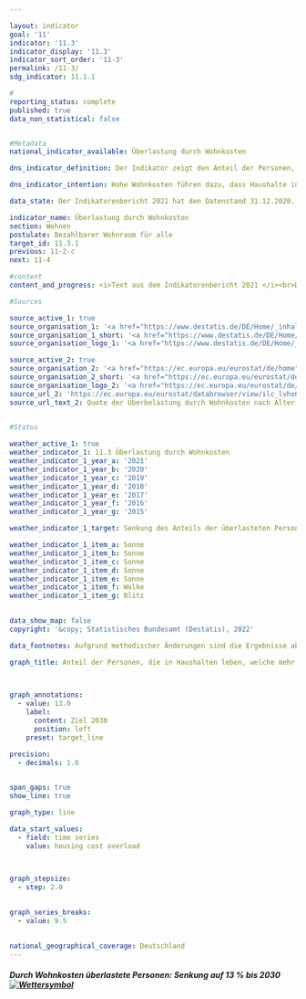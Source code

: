 ```yaml
---

layout: indicator    
goal: '11'    
indicator: '11.3'    
indicator_display: '11.3'    
indicator_sort_order: '11-3'    
permalink: /11-3/    
sdg_indicator: 11.1.1    

#
reporting_status: complete    
published: true    
data_non_statistical: false    


#Metadata    
national_indicator_available: Überlastung durch Wohnkosten    

dns_indicator_definition: Der Indikator zeigt den Anteil der Personen, die in Haushalten leben, welche mehr als 40&nbsp;% ihres verfügbaren Haushaltseinkommens für Wohnen ausgeben. Ausgaben für Wohnen sind dabei die Nettokaltmiete, Nebenkosten, Energiekosten und Ausgaben für Wasserversorgung sowie bei Wohneigentum werterhaltende Investitionen und Zinszahlungen für Kredite.    

dns_indicator_intention: Hohe Wohnkosten führen dazu, dass Haushalte in ihren übrigen Konsumentscheidungen eingeschränkt werden. Ausgaben für Wohnen von mehr als 40&nbsp;% des verfügbaren Haushaltseinkommens werden als Überlastung angesehen. Der Anteil der Personen, die in Haushalten leben, die mehr als 40&nbsp;% ihres verfügbaren Haushaltseinkommens für Wohnen ausgeben, soll deshalb bis zum Jahr 2030 auf 13&nbsp;% gesenkt werden.    

data_state: Der Indikatorenbericht 2021 hat den Datenstand 31.12.2020. Die Daten auf der DNS-Online Plattform werden regelmäßig aktualisiert, sodass online aktuellere Daten verfügbar sein können als im Indikatorenbericht 2021 veröffentlicht.    

indicator_name: Überlastung durch Wohnkosten    
section: Wohnen    
postulate: Bezahlbarer Wohnraum für alle    
target_id: 11.3.1    
previous: 11-2-c    
next: 11-4    

#content     
content_and_progress: <i>Text aus dem Indikatorenbericht 2021 </i><br>Die Ausgangsdaten des Indikators stammen aus der europaweit harmonisierten Statistik über Einkommen und Lebensbedingungen (EU-SILC). Der Indikator setzt die Ausgaben für Wohnen in Relation zum verfügbaren Haushaltseinkommen. Sollte ein Haushalt Wohngeld oder vergleichbare Sozialleistungen wie Leistungen für Unterkunft und Heizung der Grundsicherung erhalten, so werden diese bei der Berechnung des Indikators mitberücksichtigt. Diese Sozialleistungen werden nicht dem Einkommen zugeschlagen, sondern von den Wohnkosten abgezogen, sodass die Wohnkostenbelastung von Haushalten, die auf wohnungsbezogene Sozialleistungen angewiesen sind, reduziert wird beziehungsweise gegen null geht.<br>Der Kauf einer selbstgenutzten Immobilie wird nicht zu den Ausgaben für Wohnen gezählt. Auch weitere Ausgaben für Maßnahmen, die den Wert einer Immobilie steigern, sollen nicht berücksichtigt werden. Allerdings ist eine Abgrenzung von den werterhaltenden Ausgaben, die zu den Ausgaben für Wohnen zählen, nicht immer eindeutig möglich. In diesen Fällen wird auf vereinfachende Annahmen zurückgegriffen. Auch berücksichtigt der Indikator keine zusätzlichen, mit dem Wohnort verbundenen Ausgaben. So werden beispielsweise Ausgaben für Fahrten vom Wohnort zur Arbeitsstelle nicht berücksichtigt, obwohl die Schwelle von 40&nbsp;% möglicherweise nur aufgrund des arbeitsplatzfernen Wohnens unterschritten wird.<br>Durch die Festlegung des Schwellenwertes von „40&nbsp;% des verfügbaren Haushaltseinkommens“ gibt der Indikator keinen Hinweis auf die durchschnittlichen Wohnkosten. Wenn sich Cluster in der Nähe dieser Grenze ergeben, können diese im Zeitablauf bereits durch eine geringfügige Änderung des Verhältnisses von Einkommen zu Ausgaben für Wohnen zu größeren Veränderungen des Indikators führen.<br>Der Indikator stieg von 14,5&nbsp;% im Jahr 2010 auf recht konstante 16&nbsp;% im Zeitraum 2011 bis 2016 an. Im Jahr 2017 ging er wieder auf den Ausgangswert von 14,5% zurück. Im Jahr 2018 verringerte sich der Wert auf 14,2&nbsp;% und sank im Jahr 2019 weiter auf 13,9&nbsp;%. Somit liegt der Wert unter dem Niveau des Ausgangswertes des Jahres 2010. Bei einer Fortsetzung der durchschnittlichen Entwicklung der letzten fünf Jahre würde das vorgegebene Ziel im Jahr 2030 erreicht werden.<br>Bezüglich der eigentlichen Wohnsituation und des verfügbaren Einkommens besitzt der Indikator nur eingeschränkte Aussagekraft. Schließlich werden durch die Berechnungsweise auch einkommensstarke Haushalte mit hohen Ausgaben für Wohnen als überlastet angezeigt. Allerdings belegen die Daten, dass besonders die armutsgefährdete Bevölkerung – also die Personen, die über weniger als 60&nbsp;% des Medians der Äquivalenzeinkommen der Bevölkerung verfügen – von einer Überlastung durch Wohnkosten betroffen sind. Unter den Armutsgefährdeten lag der Anteil der durch Wohnkosten überlasteten Personen im Jahr 2010 bei 42,2&nbsp;% und stieg bis zum Jahr 2014 auf 54,4&nbsp;% an. Bis zum Jahr 2019 sank der Anteil wieder auf 48,3&nbsp;% ab. Bei den Personen, die als nicht armutsgefährdet gelten, war der Anteil der durch Wohnkosten Überlasteten dagegen deutlich geringer. Im Jahr 2019 lag der Anteil bei 8,0&nbsp;%, nach 9,4&nbsp;% im Ausgangsjahr 2010 und einem Höchstwert von 10,5&nbsp;% im Jahr 2011.    

#Sources    

source_active_1: true
source_organisation_1: '<a href="https://www.destatis.de/DE/Home/_inhalt.html">Statistisches Bundesamt</a>'
source_organisation_1_short: '<a href="https://www.destatis.de/DE/Home/_inhalt.html">Statistisches Bundesamt (Destatis)</a>'
source_organisation_logo_1: '<a href="https://www.destatis.de/DE/Home/_inhalt.html"><img src="https://g205sdgs.github.io/sdg-indicators/public/logos/destatis.png" alt="Statistisches Bundesamt" title=" Klicken Sie hier um zur Homepage der Organisation Statistisches Bundesamt zu gelangen." style="height:60px; width:148px; border: transparent"/></a>'

source_active_2: true
source_organisation_2: '<a href="https://ec.europa.eu/eurostat/de/home">Eurostat</a>'
source_organisation_2_short: '<a href="https://ec.europa.eu/eurostat/de/home">Eurostat</a>'
source_organisation_logo_2: '<a href="https://ec.europa.eu/eurostat/de/home"><img src="https://g205sdgs.github.io/sdg-indicators/public/logos/eurostat.png" alt="Eurostat" title=" Klicken Sie hier um zur Homepage der Organisation Eurostat zu gelangen." style="height:60px; width:148px; border: transparent"/></a>'
source_url_2: 'https://ec.europa.eu/eurostat/databrowser/view/ilc_lvho07a/default/table?lang=de'
source_url_text_2: Quote der Überbelastung durch Wohnkosten nach Alter, Geschlecht und Armutsgefährdung - EU-SILC Erhebung
    

#Status    

weather_active_1: true
weather_indicator_1: 11.3 Überlastung durch Wohnkosten
weather_indicator_1_year_a: '2021'
weather_indicator_1_year_b: '2020'
weather_indicator_1_year_c: '2019'
weather_indicator_1_year_d: '2018'
weather_indicator_1_year_e: '2017'
weather_indicator_1_year_f: '2016'
weather_indicator_1_year_g: '2015'

weather_indicator_1_target: Senkung des Anteils der überlasteten Personen an der Bevölkerung auf 13&nbsp;% bis 2030

weather_indicator_1_item_a: Sonne
weather_indicator_1_item_b: Sonne
weather_indicator_1_item_c: Sonne
weather_indicator_1_item_d: Sonne
weather_indicator_1_item_e: Sonne
weather_indicator_1_item_f: Wolke
weather_indicator_1_item_g: Blitz
    

data_show_map: false    
copyright: '&copy; Statistisches Bundesamt (Destatis), 2022'    

data_footnotes: Aufgrund methodischer Änderungen sind die Ergebnisse ab 2020 nur eingeschränkt mit den Vorjahren vergleichbar.<br>• 2021 vorläufige Daten.    

graph_title: Anteil der Personen, die in Haushalten leben, welche mehr als 40&nbsp;% ihres verfügbaren Einkommens für Wohnen ausgeben    

    

graph_annotations:
  - value: 13.0
    label:
      content: Ziel 2030
      position: left
    preset: target_line    

precision: 
  - decimals: 1.0
        

span_gaps: true    
show_line: true    

graph_type: line    

data_start_values: 
  - field: time series
    value: housing cost overload    

    

graph_stepsize: 
  - step: 2.0
        

graph_series_breaks: 
  - value: 9.5
            

national_geographical_coverage: Deutschland    
---
```



<div>
  <div class="my-header">
    <h5>Durch Wohnkosten überlastete Personen: Senkung auf 13&nbsp;% bis 2030
      <a href="http://www.dnsUpgradeEnvironment.github.io/dns-indicators/status"><img src="https://g205sdgs.github.io/sdg-indicators/public/Wettersymbole/Sonne.png" title="Text will follow soon" alt="Wettersymbol"/>
      </a>
    </h5>
  </div>
  <div class="my-header-note">
  </div>
</div>